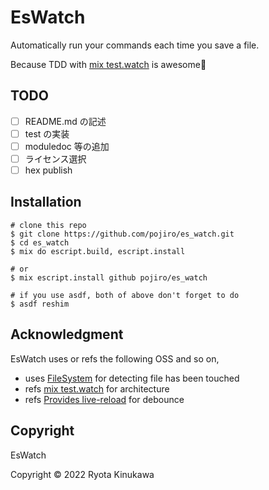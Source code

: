 # EsWatch

Automatically run your commands each time you save a file.

Because TDD with [mix test.watch](https://github.com/lpil/mix-test.watch) is awesome🎉

## TODO

- [ ] README.md の記述
- [ ] test の実装
- [ ] moduledoc 等の追加
- [ ] ライセンス選択
- [ ] hex publish

## Installation

```
# clone this repo
$ git clone https://github.com/pojiro/es_watch.git
$ cd es_watch
$ mix do escript.build, escript.install

# or
$ mix escript.install github pojiro/es_watch

# if you use asdf, both of above don't forget to do
$ asdf reshim
```

## Acknowledgment

EsWatch uses or refs the following OSS and so on,

- uses [FileSystem](https://github.com/falood/file_system) for detecting file has been touched
- refs [mix test.watch](https://github.com/lpil/mix-test.watch) for architecture
- refs [Provides live-reload](https://github.com/phoenixframework/phoenix_live_reload) for debounce

## Copyright

EsWatch

Copyright © 2022 Ryota Kinukawa
